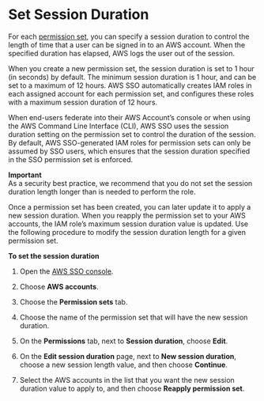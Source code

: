 # Set Session Duration<a name="howtosessionduration"></a>

For each [permission set](https://docs.aws.amazon.com/singlesignon/latest/userguide/permissionsetsconcept.html), you can specify a session duration to control the length of time that a user can be signed in to an AWS account\. When the specified duration has elapsed, AWS logs the user out of the session\. 

When you create a new permission set, the session duration is set to 1 hour \(in seconds\) by default\. The minimum session duration is 1 hour, and can be set to a maximum of 12 hours\. AWS SSO automatically creates IAM roles in each assigned account for each permission set, and configures these roles with a maximum session duration of 12 hours\.

When end\-users federate into their AWS Account’s console or when using the AWS Command Line Interface \(CLI\), AWS SSO uses the session duration setting on the permission set to control the duration of the session\. By default, AWS SSO\-generated IAM roles for permission sets can only be assumed by SSO users, which ensures that the session duration specified in the SSO permission set is enforced\.

**Important**  
As a security best practice, we recommend that you do not set the session duration length longer than is needed to perform the role\.

Once a permission set has been created, you can later update it to apply a new session duration\. When you reapply the permission set to your AWS accounts, the IAM role’s maximum session duration value is updated\. Use the following procedure to modify the session duration length for a given permission set\.

**To set the session duration**

1. Open the [AWS SSO console](https://console.aws.amazon.com/singlesignon)\.

1. Choose **AWS accounts**\.

1. Choose the **Permission sets** tab\.

1. Choose the name of the permission set that will have the new session duration\.

1. On the **Permissions** tab, next to **Session duration**, choose **Edit**\.

1. On the **Edit session duration** page, next to **New session duration**, choose a new session length value, and then choose **Continue**\.

1. Select the AWS accounts in the list that you want the new session duration value to apply to, and then choose **Reapply permission set**\.
